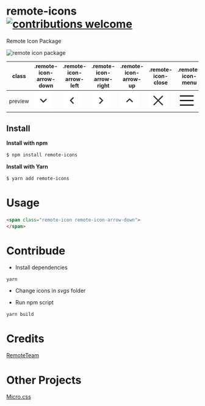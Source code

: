 # remote-icons [![contributions welcome](https://img.shields.io/badge/contributions-welcome-brightgreen.svg?style=flat)](https://github.com/remoteteamcom/remote-icons/edit/master/README.md) 
Remote Icon Package

![remote icon package](https://og-image.remoteteam.vercel.app/Remote%20Icons?theme=dark)

class | .remote-icon-arrow-down | .remote-icon-arrow-left | .remote-icon-arrow-right | .remote-icon-arrow-up | .remote-icon-close | .remote-icon-menu | .remote-icon-search 
--- | --- | --- | --- |--- |--- |--- |--- 
preview | ![arrow down icon free](svgs/arrow-down.svg) | ![arrow left icon free](svgs/arrow-left.svg) | ![arrow right icon free](svgs/arrow-right.svg) | ![arrow up icon free](svgs/arrow-up.svg) | ![close icon free](svgs/close.svg) | ![menu icon free](svgs/menu.svg) | ![menu icon free](svgs/search.svg) 

## Install

**Install with npm**

```sh
$ npm install remote-icons
```

**Install with Yarn**

```sh
$ yarn add remote-icons
```

# Usage

```html
<span class="remote-icon remote-icon-arrow-down">
</span>
```

# Contribude

* Install dependencies

```
yarn
```

* Change icons in *svgs* folder

* Run npm script

```
yarn build
```


# Credits

[RemoteTeam](https://www.remoteteam.com)

# Other Projects

[Micro.css](https://www.npmjs.com/package/@remoteteam_dev/micro.css)

